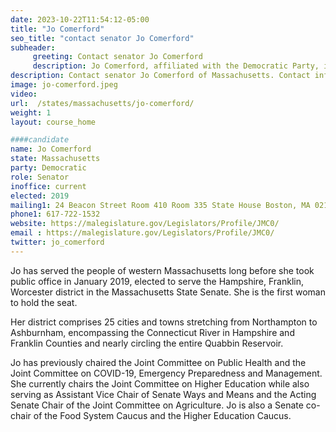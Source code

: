 ```yaml
---
date: 2023-10-22T11:54:12-05:00
title: "Jo Comerford"
seo_title: "contact senator Jo Comerford"
subheader:
     greeting: Contact senator Jo Comerford
     description: Jo Comerford, affiliated with the Democratic Party, is a member of the Massachusetts State Senate, representing the Hampshire, Franklin, and Worcester District. She took office on January 2, 2019, and her present term is set to conclude on January 1, 2025.
description: Contact senator Jo Comerford of Massachusetts. Contact information for Jo Comerford includes email address, phone number, and mailing address.
image: jo-comerford.jpeg
video:
url:  /states/massachusetts/jo-comerford/
weight: 1
layout: course_home

####candidate
name: Jo Comerford
state: Massachusetts
party: Democratic
role: Senator
inoffice: current
elected: 2019
mailing1: 24 Beacon Street Room 410 Room 335 State House Boston, MA 02133
phone1: 617-722-1532
website: https://malegislature.gov/Legislators/Profile/JMC0/
email : https://malegislature.gov/Legislators/Profile/JMC0/
twitter: jo_comerford
---
```


Jo has served the people of western Massachusetts long before she took public office in January 2019, elected to serve the Hampshire, Franklin, Worcester district in the Massachusetts State Senate. She is the first woman to hold the seat.

Her district comprises 25 cities and towns stretching from Northampton to Ashburnham, encompassing the Connecticut River in Hampshire and Franklin Counties and nearly circling the entire Quabbin Reservoir.

Jo has previously chaired the Joint Committee on Public Health and the Joint Committee on COVID-19, Emergency Preparedness and Management. She currently chairs the Joint Committee on Higher Education while also serving as Assistant Vice Chair of Senate Ways and Means and the Acting Senate Chair of the Joint Committee on Agriculture. Jo is also a Senate co-chair of the Food System Caucus and the Higher Education Caucus.
